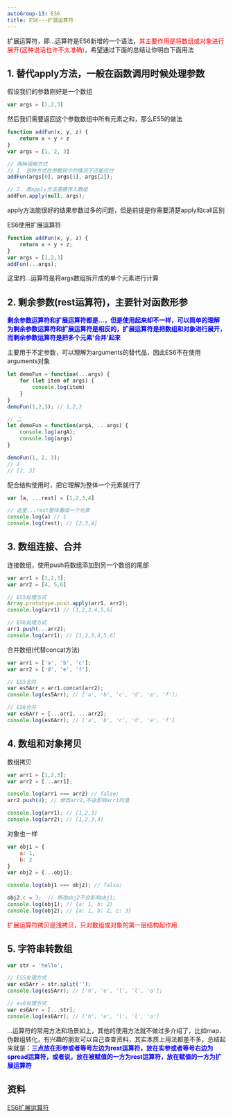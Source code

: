 ```yaml
---
autoGroup-13: ES6
title: ES6---扩展运算符
---
```

扩展运算符，即...运算符是ES6新增的一个语法，<span style="color: red">其主要作用是将数组或对象进行展开(这种说话也许不太准确)</span>，希望通过下面的总结让你明白下面用法

## 1. 替代apply方法，一般在函数调用时候处理参数
假设我们的参数刚好是一个数组
```javascript
var args = [1,2,3]
```
然后我们需要返回这个参数数组中所有元素之和，那么ES5的做法
```javascript
function addFun(x, y, z) {
    return x + y + z
}
var args = [1, 2, 3]

// 两种调用方式
// 1. 这种方式在参数较少的情况下还能应付
addFun(args[0], args[1], args[2]);

// 2. 用apply方法直接传入数组
addFun.apply(null, args);
```
apply方法能很好的结果参数过多的问题，但是前提是你需要清楚apply和call区别

ES6使用扩展运算符
```javascript
function addFun(x, y, z) {
    return x + y + z;
}
var args = [1,2,3]
addFun(...args);
```
这里的...运算符是将args数组拆开成的单个元素进行计算

## 2. 剩余参数(rest运算符)，主要针对函数形参
<span style="color: blue">**剩余参数运算符和扩展运算符都是...，但是使用起来却不一样，可以简单的理解为剩余参数运算符和扩展运算符是相反的，扩展运算符是把数组和对象进行展开，而剩余参数运算符是把多个元素'合并'起来**</span>

主要用于不定参数，可以理解为arguments的替代品，因此ES6不在使用arguments对象
```javascript
let demoFun = function(...args) {
    for (let item of args) {
        console.log(item)
    }
}
demoFun(1,2,3); // 1,2,3

// 二
let demoFun = function(argA, ...args) {
    console.log(argA);
    console.log(args)
}

demoFun(1, 2, 3);
// 1
// [2, 3]
```
配合结构使用时，把它理解为整体一个元素就行了
```javascript
var [a, ...rest] = [1,2,3,4]

// 这里...rest整体看成一个元素
console.log(a) // 1
console.log(rest); // [2,3,4]
```

## 3. 数组连接、合并
连接数组，使用push将数组添加到另一个数组的尾部
```javascript
var arr1 = [1,2,3];
var arr2 = [4, 5,6]

// ES5处理方式
Array.prototype.push.apply(arr1, arr2);
console.log(arr1) // [1,2,3,4,5,6]

// ES6处理方式
arr1.push(...arr2);
console.log(arr1); // [1,2,3,4,5,6]
```
合并数组(代替concat方法)
```javascript
var arr1 = ['a', 'b', 'c'];
var arr2 = ['d', 'e', 'f'];

// ES5合并
var es5Arr = arr1.concat(arr2);
console.log(es5Arr); // ['a', 'b', 'c', 'd', 'e', 'f'];

// ES6合并
var es6Arr = [...arr1, ...arr2];
console.log(es6Arr); // ['a', 'b', 'c', 'd', 'e', 'f']
```
## 4. 数组和对象拷贝
数组拷贝
```javascript
var arr1 = [1,2,3]; 
var arr2 = [...arr1];

console.log(arr1 === arr2) // false;
arr2.push(4); // 修改arr2,不会影响arr1的值

console.log(arr1); // [1,2,3]
console.log(arr2); // [1,2,3,4]
```
对象也一样
```javascript
var obj1 = {
    a: 1, 
    b: 2
}
var obj2 = {...obj1};

console.log(obj1 === obj2); // false;

obj2.c = 3;  // 修改obj2不会影响obj1;
console.log(obj1); // {a: 1, b: 2}
console.log(obj2); // {a: 1, b: 2, c: 3}
```
<span style="color: red">扩展运算符拷贝是浅拷贝，只对数组或对象的第一层结构起作用</span>

## 5. 字符串转数组
```javascript
var str = 'hello';

// ES5处理方式
var es5Arr = str.split('');
console.log(es5Arr); // ['h', 'e', 'l', 'l', 'o'];

// es6处理方式
var es6Arr = [...str];
console.log(es6Arr); // ['h', 'e', 'l', 'l', 'o']
```
...运算符的常用方法和场景如上，其他的使用方法就不做过多介绍了，比如map、伪数组转化，有兴趣的朋友可以自己查查资料，其实本质上用法都差不多，总结起来就是：**<span style="color: blue">三点放在形参或者等号左边为rest运算符，放在实参或者等号右边为spread运算符，或者说，放在被赋值的一方为rest运算符，放在赋值的一方为扩展运算符</span>**


## 资料
[ES6扩展运算符](https://segmentfault.com/a/1190000020259974)